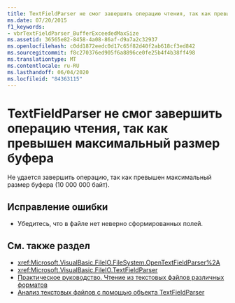 ```yaml
---
title: TextFieldParser не смог завершить операцию чтения, так как превышен максимальный размер буфера
ms.date: 07/20/2015
f1_keywords:
- vbrTextFieldParser_BufferExceededMaxSize
ms.assetid: 36565e82-8458-4a08-86af-d9a7a2c32937
ms.openlocfilehash: c0dd1872eedc0d17c65f82d40f2ab618cf3ed842
ms.sourcegitcommit: f8c270376ed905f6a8896ce0fe25b4f4b38ff498
ms.translationtype: MT
ms.contentlocale: ru-RU
ms.lasthandoff: 06/04/2020
ms.locfileid: "84363115"
---
```

# <a name="textfieldparser-is-unable-to-complete-the-read-operation-because-maximum-buffer-size-has-been-exceeded"></a>TextFieldParser не смог завершить операцию чтения, так как превышен максимальный размер буфера
Не удается завершить операцию, так как превышен максимальный размер буфера (10 000 000 байт).  
  
## <a name="to-correct-this-error"></a>Исправление ошибки  
  
- Убедитесь, что в файле нет неверно сформированных полей.  
  
## <a name="see-also"></a>См. также раздел

- <xref:Microsoft.VisualBasic.FileIO.FileSystem.OpenTextFieldParser%2A>
- <xref:Microsoft.VisualBasic.FileIO.TextFieldParser>
- [Практическое руководство. Чтение из текстовых файлов различных форматов](../../developing-apps/programming/drives-directories-files/how-to-read-from-text-files-with-multiple-formats.md)
- [Анализ текстовых файлов с помощью объекта TextFieldParser](../../developing-apps/programming/drives-directories-files/parsing-text-files-with-the-textfieldparser-object.md)
